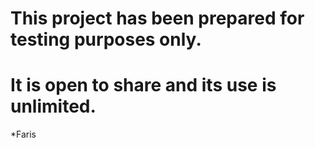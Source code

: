 # This project has been prepared for testing purposes only.
# It is open to share and its use is unlimited.

*Faris
